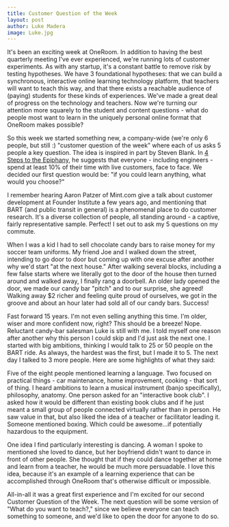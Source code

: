 ```yaml
---
title: Customer Question of the Week
layout: post
author: Luke Madera
image: Luke.jpg
---
```


It's been an exciting week at OneRoom. In addition to having the best quarterly meeting I've ever experienced, we're running lots of customer experiments. As with any startup, it's a constant battle to remove risk by testing hypotheses. We have 3 foundational hypotheses: that we can build a synchronous, interactive online learning technology platform, that teachers will want to teach this way, and that there exists a reachable audience of (paying) students for these kinds of experiences. We've made a great deal of progress on the technology and teachers. Now we're turning our attention more squarely to the student and content questions - what do people most want to learn in the uniquely personal online format that OneRoom makes possible?

So this week we started something new, a company-wide (we're only 6 people, but still :) "customer question of the week" where each of us asks 5 people a key question. The idea is inspired in part by Steven Blank. In [4 Steps to the Epiphany](http://www.amazon.com/Four-Steps-Epiphany-Steve-Blank/dp/0989200507), he suggests that everyone - including engineers - spend at least 10% of their time with live customers, face to face. We decided our first question would be: "if you could learn anything, what would you choose?"

I remember hearing Aaron Patzer of Mint.com give a talk about customer development at Founder Institute a few years ago, and mentioning that BART (and public transit in general) is a phenomenal place to do customer research. It's a diverse collection of people, all standing around - a captive, fairly representative sample. Perfect! I set out to ask my 5 questions on my commute. 

When I was a kid I had to sell chocolate candy bars to raise money for my soccer team uniforms. My friend Joe and I walked down the street, intending to go door to door but coming up with one excuse after another why we'd start "at the next house." After walking several blocks, including a few false starts where we literally got to the door of the house then turned around and walked away, I finally rang a doorbell. An older lady opened the door, we made our candy bar "pitch" and to our surprise, she agreed! Walking away $2 richer and feeling quite proud of ourselves, we got in the groove and about an hour later had sold all of our candy bars. Success!

Fast forward 15 years. I'm not even selling anything this time. I'm older, wiser and more confident now, right? This should be a breeze! Nope. Reluctant candy-bar salesman Luke is still with me. I told myself one reason after another why this person I could skip and I'd just ask the next one. I started with big ambitions, thinking I would talk to 25 or 50 people on the BART ride. As always, the hardest was the first, but I made it to 5. The next day I talked to 3 more people. Here are some highlights of what they said: 

Five of the eight people mentioned learning a language. Two focused on practical things - car maintenance, home improvement, cooking - that sort of thing. I heard ambitions to learn a musical instrument (banjo specifically), philosophy, anatomy. One person asked for an "interactive book club".  I asked how it would be different than existing book clubs and if he just meant a small group of people connected virtually rather than in person. He saw value in that, but also liked the idea of a teacher or facilitator leading it. Someone mentioned boxing. Which could be awesome...if potentially hazardous to the equipment.

One idea I find particularly interesting is dancing. A woman I spoke to mentioned she loved to dance, but her boyfriend didn't want to dance in front of other people. She thought that if they could dance together at home and learn from a teacher, he would be much more persuadable. I love this idea, because it's an example of a learning experience that can be accomplished through OneRoom that's otherwise difficult or impossible. 

All-in-all it was a great first experience and I'm excited for our second Customer Question of the Week. The next question will be some version of "What do you want to teach?," since we believe everyone can teach something to someone, and we'd like to open the door for anyone to do so.
